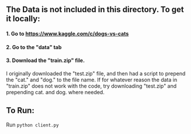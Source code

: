## The Data is not included in this directory. To get it locally:

#### 1. Go to https://www.kaggle.com/c/dogs-vs-cats

#### 2. Go to the "data" tab

#### 3. Download the "train.zip" file. 
I originally downloaded the "test.zip" file, and then had a script to 
prepend the "cat." and "dog." to the file name. If for whatever reason the 
data in "train.zip" does not work with the code, try downloading "test.zip"
and prepending cat. and dog. where needed.


## To Run:

Run `python client.py`